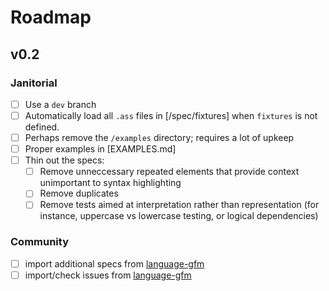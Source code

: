 # Roadmap

## v0.2

### Janitorial

- [ ] Use a `dev` branch
- [ ] Automatically load all `.ass` files in [/spec/fixtures] when `fixtures` is not defined.
- [ ] Perhaps remove the `/examples` directory; requires a lot of upkeep
- [ ] Proper examples in [EXAMPLES.md]
- [ ] Thin out the specs:
  - [ ] Remove unneccessary repeated elements that provide context unimportant to syntax highlighting
  - [ ] Remove duplicates
  - [ ] Remove tests aimed at interpretation rather than representation (for instance, uppercase vs lowercase testing, or logical dependencies)

### Community

- [ ] import additional specs from [language-gfm]
- [ ] import/check issues from [language-gfm]

[language-gfm]: /atom/language-gfm
